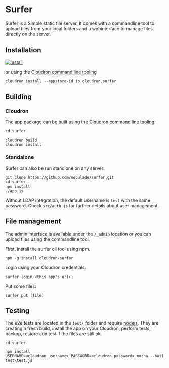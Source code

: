# Surfer

Surfer is a Simple static file server.
It comes with a commandline tool to upload files from your local folders and a webinterface to manage files directly on the server.

## Installation

[![Install](https://cloudron.io/img/button32.png)](https://cloudron.io/button.html?app=io.cloudron.surfer)

or using the [Cloudron command line tooling](https://cloudron.io/references/cli.html)

```
cloudron install --appstore-id io.cloudron.surfer
```

## Building

### Cloudron
The app package can be built using the [Cloudron command line tooling](https://cloudron.io/references/cli.html).

```
cd surfer

cloudron build
cloudron install
```

### Standalone
Surfer can also be run standlone on any server:
```
git clone https://github.com/nebulade/surfer.git
cd surfer
npm install
./app.js
```
Without LDAP integration, the default username is `test` with the same password. Check `src/auth.js` for further details about user management.

## File management

The admin interface is available under the `/_admin` location or you can upload files using the commandline tool.

First, install the surfer cli tool using npm.
```
npm -g install cloudron-surfer
```

Login using your Cloudron credentials:
```
surfer login <this app's url>
```

Put some files:
```
surfer put [file]
```

## Testing

The e2e tests are located in the `test/` folder and require [nodejs](http://nodejs.org/). They are creating a fresh build, install the app on your Cloudron, perform tests, backup, restore and test if the files are still ok.

```
cd surfer

npm install
USERNAME=<cloudron username> PASSWORD=<cloudron password> mocha --bail test/test.js
```

